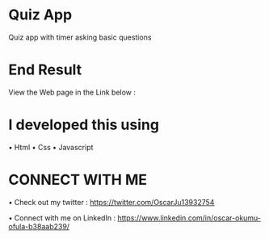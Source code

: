 # Quiz App

Quiz app with timer asking basic questions 

# End Result

View the Web page in the Link below :  

# I developed this using 

• Html 
• Css 
• Javascript 

# CONNECT WITH ME

• Check out my twitter : https://twitter.com/OscarJu13932754

• Connect with me on LinkedIn : https://www.linkedin.com/in/oscar-okumu-ofula-b38aab239/
